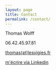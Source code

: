 ```yaml
---
layout: page
title: Contact
permalink: /contact/
---
```


Thomas Wolff

06.42.45.97.81

[thomas(at)lesvigies.fr](mailto:thomas@lesvigies.fr)

[m'écrire via Linkedin](https://www.linkedin.com/in/thomas-wolff/)
